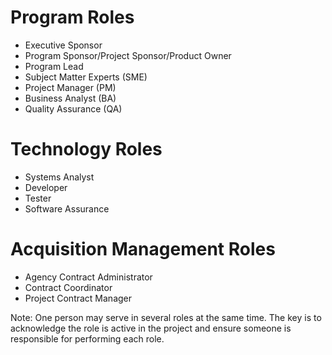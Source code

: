 # Program Roles
* Executive Sponsor
* Program Sponsor/Project Sponsor/Product Owner
* Program Lead
* Subject Matter Experts (SME)
* Project Manager (PM)
* Business Analyst (BA)
* Quality Assurance (QA)

# Technology Roles
* Systems Analyst
* Developer
* Tester
* Software Assurance

# Acquisition Management Roles
* Agency Contract Administrator
* Contract Coordinator
* Project Contract Manager

Note: One person may serve in several roles at the same time. The key is to acknowledge the role is active in the project and ensure someone is responsible for performing each role.
